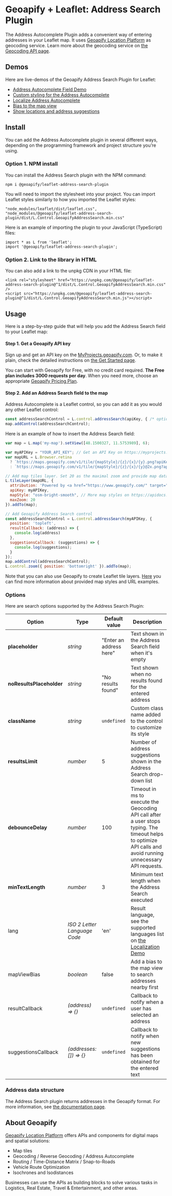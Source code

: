 # Geoapify + Leaflet: Address Search Plugin
The Address Autocomplete Plugin adds a convenient way of entering addresses in your Leaflet map. It uses [Geoapify Location Platform](https://www.geoapify.com/) as geocoding service. Learn more about the geocoding service on [the Geocoding API page](https://www.geoapify.com/geocoding-api/).

## Demos
Here are live-demos of the Geoapify Address Search Plugin for Leaflet:

* [Address Autocomplete Field Demo](https://geoapify.github.io/leaflet-address-search-plugin/index.html)
* [Custom styling for the Address Autocomplete](https://geoapify.github.io/leaflet-address-search-plugin/examples/styling.html)
* [Localize Address Autocomplete](https://geoapify.github.io/leaflet-address-search-plugin/examples/localization.html)
* [Bias to the map view](https://geoapify.github.io/leaflet-address-search-plugin/examples/user-location.html)
* [Show locations and address suggestions](https://geoapify.github.io/leaflet-address-search-plugin/examples/icons.html)
## Install
You can add the Address Autocomplete plugin in several different ways, depending on the programming framework and project structure you’re using.
### Option 1. NPM install
You can install the Address Search plugin with the NPM command:
```
npm i @geoapify/leaflet-address-search-plugin
```

You will need to import the stylesheet into your project. You can import Leaflet styles similarly to how you imported the Leaflet styles:
```
"node_modules/leaflet/dist/leaflet.css",
"node_modules/@geoapify/leaflet-address-search-plugin/dist/L.Control.GeoapifyAddressSearch.min.css"
```

Here is an example of importing the plugin to your JavaScript (TypeScript) files:

```
import * as L from 'leaflet';
import '@geoapify/leaflet-address-search-plugin';
```

### Option 2. Link to the library in HTML
You can also add a link to the unpkg CDN in your HTML file:
```
<link rel="stylesheet" href="https://unpkg.com/@geoapify/leaflet-address-search-plugin@^1/dist/L.Control.GeoapifyAddressSearch.min.css" />
<script src="https://unpkg.com/@geoapify/leaflet-address-search-plugin@^1/dist/L.Control.GeoapifyAddressSearch.min.js"></script>

```
## Usage
Here is a step-by-step guide that will help you add the Address Search field to your Leaflet map:

#### Step 1. Get a Geoapify API key
Sign up and get an API key on the [MyProjects.geoapify.com](https://myprojects.geoapify.com/). Or, to make it plain, check the detailed instructions on [the Get Started page](https://www.geoapify.com/get-started-with-maps-api/). 

You can start with Geoapify for Free, with no credit card required. **The Free plan includes 3000 requests per day**. When you need more, choose an appropriate [Geoapify Pricing Plan](https://www.geoapify.com/pricing/).

#### Step 2. Add an Address Search field to the map

Address Autocomplete is a Leaflet control, so you can add it as you would any other Leaflet control:
```javascript
const addressSearchControl = L.control.addressSearch(apiKey, { /* options */ });
map.addControl(addressSearchControl);
```

Here is an example of how to insert the Address Search field:

```javascript
var map = L.map('my-map').setView([48.1500327, 11.5753989], 6);

var myAPIKey = "YOUR_API_KEY"; // Get an API Key on https://myprojects.geoapify.com
var mapURL = L.Browser.retina
  ? `https://maps.geoapify.com/v1/tile/{mapStyle}/{z}/{x}/{y}.png?apiKey={apiKey}`
  : `https://maps.geoapify.com/v1/tile/{mapStyle}/{z}/{x}/{y}@2x.png?apiKey={apiKey}`;

// Add map tiles layer. Set 20 as the maximal zoom and provide map data attribution.
L.tileLayer(mapURL, {
  attribution: 'Powered by <a href="https://www.geoapify.com/" target="_blank">Geoapify</a> | <a href="https://openmaptiles.org/" rel="nofollow" target="_blank">© OpenMapTiles</a> <a href="https://www.openstreetmap.org/copyright" rel="nofollow" target="_blank">© OpenStreetMap</a> contributors',
  apiKey: myAPIKey,
  mapStyle: "osm-bright-smooth", // More map styles on https://apidocs.geoapify.com/docs/maps/map-tiles/
  maxZoom: 20
}).addTo(map);

// Add Geoapify Address Search control
const addressSearchControl = L.control.addressSearch(myAPIKey, {
  position: 'topleft',
  resultCallback: (address) => {
    console.log(address)
  },
  suggestionsCallback: (suggestions) => {
    console.log(suggestions);
  }
});
map.addControl(addressSearchControl);
L.control.zoom({ position: 'bottomright' }).addTo(map);
```

Note that you can also use Geoapify to create Leaflet tile layers. [Here](https://apidocs.geoapify.com/docs/maps/map-tiles/) you can find more information about provided map styles and URL examples.

### Options
Here are search options supported by the Address Search Plugin:

| Option | Type | Default value | Description |
| --- | --- | --- | --- |
| **placeholder** | *string* | "Enter an address here" | Text shown in the Address Search field when it's empty |
| **noResultsPlaceholder** | *string* | "No results found" | Text shown when no results found for the entered address |
| **className** | *string* | `undefined` | Custom class name added to the control to customize its style |
| **resultsLimit** | *number* | 5 | Number of address suggestions shown in the Address Search drop-down list |
| **debounceDelay** | *number* | 100 | Timeout in ms to execute the Geocoding API call after a user stops typing. The timeout helps to optimize API calls and avoid running unnecessary API requests. |
| **minTextLength** | *number* | 3 | Minimum text length when the Address Search executed |
| lang | *ISO 2 Letter Language Code* | 'en' | Result language, see the supported languages list on [the Localization Demo](https://geoapify.github.io/leaflet-address-search-plugin/examples/localization.html) |
| mapViewBias | *boolean* | false | Add a bias to the map view to search addresses nearby first |
| resultCallback | *(address) => {}* | `undefined` | Callback to notify when a user has selected an address |
| suggestionsCallback | *(addresses: []) => {}* | `undefined` | Callback to notify when new suggestions has been obtained for the entered text |

### Address data structure
The Address Search plugin returns addresses in the Geoapify format. For more information, see [the documentation page](https://apidocs.geoapify.com/docs/geocoding/address-autocomplete/).

## About Geoapify

[Geoapify Location Platform](https://www.geoapify.com/) offers APIs and components for digital maps and spatial solutions:

* Map tiles
* Geocoding / Reverse Geocoding / Address Autocomplete
* Routing / Time-Distance Matrix / Snap-to-Roads
* Vehicle Route Optimization
* Isochrones and Isodistances

Businesses can use the APIs as building blocks to solve various tasks in Logistics, Real Estate, Travel & Entertainment, and other areas.